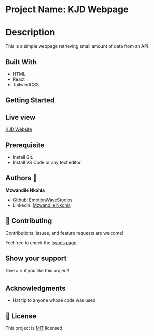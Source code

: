 # Project Name: KJD Webpage

# Description

This is a simple webpage retrieving small amount of data from an API.

## Built With

- HTML
- React
- TailwindCSS

## Getting Started

## Live view

[KJD Website]()

## Prerequisite

- Install Git.
- Install VS Code or any text editor.

## Authors 👤

**Mzwandile Nkohla**

- Github: [EmotionWaveStudios](https://github.com/EmotionWaveStudios)
- Linkedin: [Mzwandile Nkohla](https://www.linkedin.com/in/mzwandile-nkohla-948363214/)

## 🤝 Contributing

Contributions, issues, and feature requests are welcome!

Feel free to check the [issues page](../../issues/).

## Show your support

Give a ⭐️ if you like this project!

## Acknowledgments

- Hat tip to anyone whose code was used

## 📝 License

This project is [MIT](./MIT.md) licensed.
